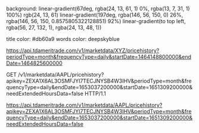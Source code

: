 background: 
    linear-gradient(67deg, rgba(24, 13, 61, 1) 0%, rgba(13, 7, 31, 1) 100%)
    rgb(24, 13, 61)
    linear-gradient(197deg, rgba(146, 56, 150, 0) 26%, rgba(146, 56, 150, 0.8575805322128851) 92%)
    linear-gradient(to top left, rgba(56, 27, 132, 1), rgba(24, 13, 48, 1))

title color: #db60a9
words color: deepskyblue

https://api.tdameritrade.com/v1/marketdata/XYZ/pricehistory?periodType=month&frequencyType=daily&startDate=1464148800000&endDate=1464825600000

GET /v1/marketdata/AAPL/pricehistory?apikey=ZEXA1X6AL3OSMFJYI7TECJNYSB4W3IHV&periodType=month&frequencyType=daily&endDate=1653037200000&startDate=1651309200000&needExtendedHoursData=false HTTP/1.1

https://api.tdameritrade.com/v1/marketdata/AAPL/pricehistory?apikey=ZEXA1X6AL3OSMFJYI7TECJNYSB4W3IHV&periodType=month&frequencyType=daily&endDate=1653037200000&startDate=1651309200000&needExtendedHoursData=false